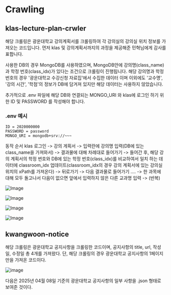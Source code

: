 # Crawling

## klas-lecture-plan-crwler
해당 크롤링은 광운대학교 강의계획서를 크롤링하여 각 강의실의 강의실 위치 정보를 가져오는 코드입니다.
먼저 klas 및 강의계획서까지의 과정을 제공해준 민혁님에게 감사를 표합니다.

사용한 DB의 경우 MongoDB를 사용하였으며,  MongoDB안에 강의명(class_name)과 학정 번호(class_idx)가 있다는 조건으로 크롤링이 진행됩니다. 
해당 강의명과 학정 번호의 경우 '광운대학교 수강신청 자료집'에서 수집한 데이터 이며 이외에도 '교수명', '강의 시간', '학점'의 정보가 DB에 담겨져 있지만
해당 데이터는 사용하지 않았습니다.

추가적으로 .env 파일에 해당 DB와 연결되는 MONGO_URI 와 klas에 로그인 하기 위한 ID 및 PASSWORD 를 작성해야 합니다. 

### .env 예시
``` 
ID = 2020000000
PASSWORD = password
MONGO_URI = mongodb+srv://~~~
```

동작 순서
klas 로그인 -> 강의 게획서 -> 입력란에 강의명 입력(DB에 있는 class_name을 가져와서) -> 결과물에 대해 차례대로 들어가기 -> 들어간 후, 해당 강의 계획서의 학정 번호와 DB에 있는 학정 번호(class_idx)를 비교하여서 일치 하는 데이터에 classroom_idx 업데이트(classroom_idx의 경우 강의 계획서에 있는 강의실 위치의 xPath를 가져온다) -> 뒤로가기 -> 다음 결과물로 들어가기 .... -> 한 과목에 대해 모두 돌고나서 다음이 없으면 앞에서 입력하지 않은 다른 교과명 입력 -> (반복)

![Image](https://github.com/user-attachments/assets/40ebc7b0-02ee-48ca-ad78-31c7037967ea)

![Image](https://github.com/user-attachments/assets/2cc4eb9b-ccb7-43fb-97e8-81fcbe18e4e1)

![Image](https://github.com/user-attachments/assets/d84d9ae5-4cab-4dfd-b1e5-a58af62693c7)

![Image](https://github.com/user-attachments/assets/52c77f64-f62b-4655-894d-bd1920675625)

## kwangwoon-notice

해당 크롤링은 광운대학교 공지사항을 크롤링한 코드이며, 공지사항의 title, url, 작성일, 수정일 총 4개를 가져왔다.
단, 해당 크롤링의 경우 광운대학교 공지사항의 1페이지만을 가져온 코드이다. 

![image](https://github.com/user-attachments/assets/3a635b54-c016-48a0-8ebb-b73626cbb2e3)

다음은 2025년 04월 08일 기준의 광운대학교 공지사항의 일부 사항을 .json 형태로 보여준 것이다.
